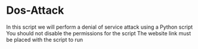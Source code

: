 # Dos-Attack

In this script we will perform a denial of service attack using a Python script
You should not disable the permissions for the script
The website link must be placed with the script to run
